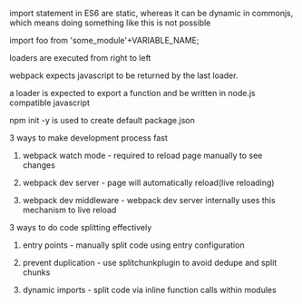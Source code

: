 import statement in ES6 are static, whereas it can be dynamic in commonjs, which means doing something like this is not possible

import foo from 'some_module'+VARIABLE_NAME;

loaders are executed from right to left

webpack expects javascript to be returned by the last loader.

a loader is expected to export a function and be written in node.js compatible javascript 

npm init -y is used to create default package.json

3 ways to make development process fast

1. webpack watch mode - required to reload page manually to see changes

2. webpack dev server - page will automatically reload(live reloading)

3. webpack dev middleware - webpack dev server internally uses this mechanism to live reload

3 ways to do code splitting effectively

1. entry points - manually split code using entry configuration

2. prevent duplication - use splitchunkplugin to avoid dedupe and split chunks

3. dynamic imports - split code via inline function calls within modules
